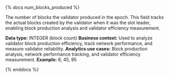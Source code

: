 {% docs num_blocks_produced %}

The number of blocks the validator produced in the epoch. This field tracks the actual blocks created by the validator when it was the slot leader, enabling block production analysis and validator efficiency measurement.

**Data type:** INTEGER (block count)
**Business context:** Used to analyze validator block production efficiency, track network performance, and measure validator reliability.
**Analytics use cases:** Block production analysis, network performance tracking, and validator efficiency measurement.
**Example:** 8, 45, 95

{% enddocs %} 